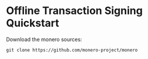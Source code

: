 # Offline Transaction Signing Quickstart

Download the monero sources:
```
git clone https://github.com/monero-project/monero
```

